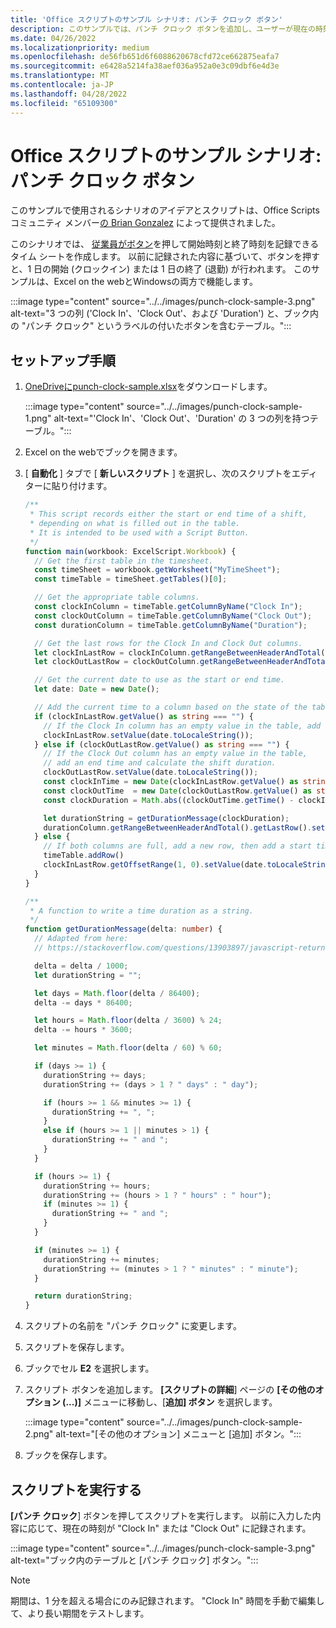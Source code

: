 ```yaml
---
title: 'Office スクリプトのサンプル シナリオ: パンチ クロック ボタン'
description: このサンプルでは、パンチ クロック ボタンを追加し、ユーザーが現在の時刻を使用して出勤および退勤できるようにします。
ms.date: 04/26/2022
ms.localizationpriority: medium
ms.openlocfilehash: de56fb651d6f6088620678cfd72ce662875eafa7
ms.sourcegitcommit: e6428a5214fa38aef036a952a0e3c09dbf6e4d3e
ms.translationtype: MT
ms.contentlocale: ja-JP
ms.lasthandoff: 04/28/2022
ms.locfileid: "65109300"
---
```

# <a name="office-scripts-sample-scenario-punch-clock-button"></a>Office スクリプトのサンプル シナリオ: パンチ クロック ボタン

このサンプルで使用されるシナリオのアイデアとスクリプトは、Office Scripts コミュニティ メンバー[の Brian Gonzalez](https://github.com/b-gonzalez) によって提供されました。

このシナリオでは、 [従業員がボタン](../../develop/script-buttons.md)を押して開始時刻と終了時刻を記録できるタイム シートを作成します。 以前に記録された内容に基づいて、ボタンを押すと、1 日の開始 (クロックイン) または 1 日の終了 (退勤) が行われます。 このサンプルは、Excel on the webとWindowsの両方で機能します。

:::image type="content" source="../../images/punch-clock-sample-3.png" alt-text="3 つの列 ('Clock In'、'Clock Out'、および 'Duration') と、ブック内の &quot;パンチ クロック&quot; というラベルの付いたボタンを含むテーブル。":::

## <a name="setup-instructions"></a>セットアップ手順

1. <a href="punch-clock-sample.xlsx"> OneDriveにpunch-clock-sample.xlsx</a>をダウンロードします。

    :::image type="content" source="../../images/punch-clock-sample-1.png" alt-text="'Clock In'、'Clock Out'、'Duration' の 3 つの列を持つテーブル。":::

1. Excel on the webでブックを開きます。

1. [ **自動化** ] タブで [ **新しいスクリプト** ] を選択し、次のスクリプトをエディターに貼り付けます。

    ```typescript
    /**
     * This script records either the start or end time of a shift, 
     * depending on what is filled out in the table. 
     * It is intended to be used with a Script Button.
     */
    function main(workbook: ExcelScript.Workbook) {
      // Get the first table in the timesheet.
      const timeSheet = workbook.getWorksheet("MyTimeSheet");
      const timeTable = timeSheet.getTables()[0];
    
      // Get the appropriate table columns.
      const clockInColumn = timeTable.getColumnByName("Clock In");
      const clockOutColumn = timeTable.getColumnByName("Clock Out");
      const durationColumn = timeTable.getColumnByName("Duration");
    
      // Get the last rows for the Clock In and Clock Out columns.
      let clockInLastRow = clockInColumn.getRangeBetweenHeaderAndTotal().getLastRow();
      let clockOutLastRow = clockOutColumn.getRangeBetweenHeaderAndTotal().getLastRow();
    
      // Get the current date to use as the start or end time.
      let date: Date = new Date();
    
      // Add the current time to a column based on the state of the table.
      if (clockInLastRow.getValue() as string === "") {
        // If the Clock In column has an empty value in the table, add a start time.
        clockInLastRow.setValue(date.toLocaleString());
      } else if (clockOutLastRow.getValue() as string === "") {
        // If the Clock Out column has an empty value in the table, 
        // add an end time and calculate the shift duration.
        clockOutLastRow.setValue(date.toLocaleString());
        const clockInTime = new Date(clockInLastRow.getValue() as string);
        const clockOutTime  = new Date(clockOutLastRow.getValue() as string);
        const clockDuration = Math.abs((clockOutTime.getTime() - clockInTime.getTime()));
    
        let durationString = getDurationMessage(clockDuration);
        durationColumn.getRangeBetweenHeaderAndTotal().getLastRow().setValue(durationString);
      } else {
        // If both columns are full, add a new row, then add a start time.
        timeTable.addRow()
        clockInLastRow.getOffsetRange(1, 0).setValue(date.toLocaleString());
      }
    }
    
    /**
     * A function to write a time duration as a string.
     */
    function getDurationMessage(delta: number) {
      // Adapted from here:
      // https://stackoverflow.com/questions/13903897/javascript-return-number-of-days-hours-minutes-seconds-between-two-dates
    
      delta = delta / 1000;
      let durationString = "";
    
      let days = Math.floor(delta / 86400);
      delta -= days * 86400;
    
      let hours = Math.floor(delta / 3600) % 24;
      delta -= hours * 3600;
    
      let minutes = Math.floor(delta / 60) % 60;
    
      if (days >= 1) {
        durationString += days;
        durationString += (days > 1 ? " days" : " day");
    
        if (hours >= 1 && minutes >= 1) {
          durationString += ", ";
        }
        else if (hours >= 1 || minutes > 1) {
          durationString += " and ";
        }
      }
    
      if (hours >= 1) {
        durationString += hours;
        durationString += (hours > 1 ? " hours" : " hour");
        if (minutes >= 1) {
          durationString += " and ";
        }
      }
    
      if (minutes >= 1) {
        durationString += minutes;
        durationString += (minutes > 1 ? " minutes" : " minute");
      }
    
      return durationString;
    }
    ```

1. スクリプトの名前を "パンチ クロック" に変更します。

1. スクリプトを保存します。

1. ブックでセル **E2** を選択します。

1. スクリプト ボタンを追加します。 **[スクリプトの詳細**] ページの **[その他のオプション (...)]** メニューに移動し、[**追加] ボタン** を選択します。

    :::image type="content" source="../../images/punch-clock-sample-2.png" alt-text="[その他のオプション] メニューと [追加] ボタン。":::

1. ブックを保存します。

## <a name="run-the-script"></a>スクリプトを実行する

**[パンチ クロック**] ボタンを押してスクリプトを実行します。 以前に入力した内容に応じて、現在の時刻が "Clock In" または "Clock Out" に記録されます。

:::image type="content" source="../../images/punch-clock-sample-3.png" alt-text="ブック内のテーブルと [パンチ クロック] ボタン。":::

> [!NOTE]
> 期間は、1 分を超える場合にのみ記録されます。 "Clock In" 時間を手動で編集して、より長い期間をテストします。
